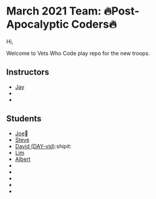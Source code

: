 # March 2021 Team: 🔥Post-Apocalyptic Coders🔥

Hi,

Welcome to Vets Who Code play repo for the new troops.

## Instructors

- [Jay](https://twitter.com/JeromeHardaway)
-
-

## Students

- [Joe](https://twitter.com/joer71560650)🍎
- [Steve](https://twitter.com/sa_lamoureux)
- [David (DAY-vid)](https://twitter.com/david_tetreau):shipit:
- [Lim](https://www.linkedin.com/in/sung-m-lim/)
- [Albert](https://www.linkedin.com/in/albertdkim/)
-
-
-
-
-
